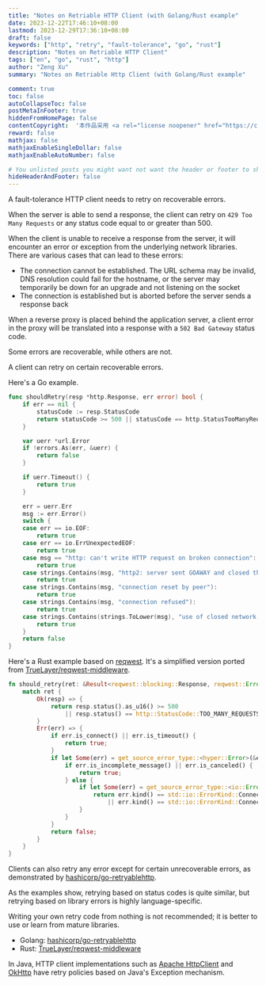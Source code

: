 ```yaml
---
title: "Notes on Retriable HTTP Client (with Golang/Rust example"
date: 2023-12-22T17:46:10+08:00
lastmod: 2023-12-29T17:36:10+08:00
draft: false
keywords: ["http", "retry", "fault-tolerance", "go", "rust"]
description: "Notes on Retriable HTTP Client"
tags: ["en", "go", "rust", "http"]
author: "Zeng Xu"
summary: "Notes on Retriable Http Client (with Golang/Rust example"

comment: true
toc: false
autoCollapseToc: false
postMetaInFooter: true
hiddenFromHomePage: false
contentCopyright:  '本作品采用 <a rel="license noopener" href="https://creativecommons.org/licenses/by-nc-nd/4.0/" target="_blank">知识共享署名-非商业性使用-禁止演绎 4.0 国际许可协议</a> 进行许可，转载时请注明原文链接。'    
reward: false
mathjax: false
mathjaxEnableSingleDollar: false
mathjaxEnableAutoNumber: false

# You unlisted posts you might want not want the header or footer to show
hideHeaderAndFooter: false
---
```


A fault-tolerance HTTP client needs to retry on recoverable errors.

When the server is able to send a response, the client can retry on `429 Too Many Requests` or any status code equal to or greater than 500.

When the client is unable to receive a response from the server, it will encounter an error or exception from the underlying network libraries. There are various cases that can lead to these errors:
- The connection cannot be established. The URL schema may be invalid, DNS resolution could fail for the hostname, or the server may temporarily be down for an upgrade and not listening on the socket
- The connection is established but is aborted before the server sends a response back

When a reverse proxy is placed behind the application server, a client error in the proxy will be translated into a response with a `502 Bad Gateway` status code.

Some errors are recoverable, while others are not.

A client can retry on certain recoverable errors.

Here's a Go example.

```go
func shouldRetry(resp *http.Response, err error) bool {
	if err == nil {
		statusCode := resp.StatusCode
		return statusCode >= 500 || statusCode == http.StatusTooManyRequests
	}

	var uerr *url.Error
	if !errors.As(err, &uerr) {
		return false
	}

	if uerr.Timeout() {
		return true
	}

	err = uerr.Err
	msg := err.Error()
	switch {
	case err == io.EOF:
		return true
	case err == io.ErrUnexpectedEOF:
		return true
	case msg == "http: can't write HTTP request on broken connection":
		return true
	case strings.Contains(msg, "http2: server sent GOAWAY and closed the connection"):
		return true
	case strings.Contains(msg, "connection reset by peer"):
		return true
	case strings.Contains(msg, "connection refused"):
		return true
	case strings.Contains(strings.ToLower(msg), "use of closed network connection"):
		return true
	}
	return false
}
```

Here's a Rust example based on [reqwest]. It's a simplified version ported from [TrueLayer/reqwest-middleware].

```rust
fn should_retry(ret: &Result<reqwest::blocking::Response, reqwest::Error>) -> bool {
    match ret {
        Ok(resp) => {
            return resp.status().as_u16() >= 500
                || resp.status() == http::StatusCode::TOO_MANY_REQUESTS
        }
        Err(err) => {
            if err.is_connect() || err.is_timeout() {
                return true;
            }
            if let Some(err) = get_source_error_type::<hyper::Error>(&err) {
                if err.is_incomplete_message() || err.is_canceled() {
                    return true;
                } else {
                    if let Some(err) = get_source_error_type::<io::Error>(err) {
                        return err.kind() == std::io::ErrorKind::ConnectionReset
                            || err.kind() == std::io::ErrorKind::ConnectionAborted;
                    }
                }
            }
            return false;
        }
    }
}
```

Clients can also retry any error except for certain unrecoverable errors, as demonstrated by [hashicorp/go-retryablehttp].

As the examples show, retrying based on status codes is quite similar, but retrying based on library errors is highly language-specific.

Writing your own retry code from nothing is not recommended; it is better to use or learn from mature libraries.

- Golang: [hashicorp/go-retryablehttp]
- Rust: [TrueLayer/reqwest-middleware]

In Java, HTTP client implementations such as [Apache HttpClient] and [OkHttp] have retry policies based on Java's Exception mechanism.

[reqwest]: https://github.com/seanmonstar/reqwest
[TrueLayer/reqwest-middleware]: https://github.com/TrueLayer/reqwest-middleware/blob/main/reqwest-retry/src/retryable_strategy.rs
[hashicorp/go-retryablehttp]: https://github.com/hashicorp/go-retryablehttp
[Apache HttpClient]: https://github.com/apache/httpcomponents-client
[OkHttp]: https://github.com/square/okhttp